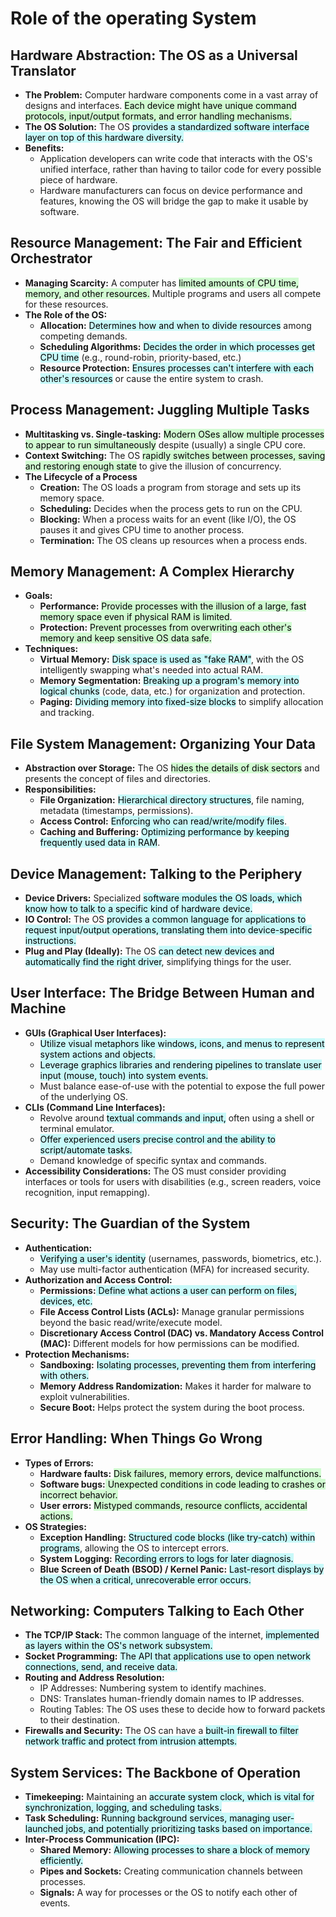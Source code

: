 
# Role of the operating System

## Hardware Abstraction: The OS as a Universal Translator

- **The Problem:** Computer hardware components come in a vast array of designs and interfaces. <mark style="background: #BBFABBA6;">Each device might have unique command protocols, input/output formats, and error handling mechanisms.</mark>
- **The OS Solution:** The OS <mark style="background: #ABF7F7A6;">provides a standardized software interface layer on top of this hardware diversity.</mark>
- **Benefits:**
    - Application developers can write code that interacts with the OS's unified interface, rather than having to tailor code for every possible piece of hardware.
    - Hardware manufacturers can focus on device performance and features, knowing the OS will bridge the gap to make it usable by software.

## Resource Management: The Fair and Efficient Orchestrator

- **Managing Scarcity:** A computer has <mark style="background: #BBFABBA6;">limited amounts of CPU time, memory, and other resources.</mark> Multiple programs and users all compete for these resources.
- **The Role of the OS:**
    - **Allocation:** <mark style="background: #ABF7F7A6;">Determines how and when to divide resources</mark> among competing demands.
    - **Scheduling Algorithms:** <mark style="background: #ABF7F7A6;">Decides the order in which processes get CPU time</mark> (e.g., round-robin, priority-based, etc.)
    - **Resource Protection:** <mark style="background: #ABF7F7A6;">Ensures processes can't interfere with each other's resources</mark> or cause the entire system to crash.

## Process Management: Juggling Multiple Tasks

- **Multitasking vs. Single-tasking:** <mark style="background: #BBFABBA6;">Modern OSes allow multiple processes to appear to run simultaneously</mark> despite (usually) a single CPU core.
- **Context Switching:** The OS <mark style="background: #BBFABBA6;">rapidly switches between processes, saving and restoring enough state</mark> to give the illusion of concurrency.
- **The Lifecycle of a Process**
    - **Creation:** The OS loads a program from storage and sets up its memory space.
    - **Scheduling:** Decides when the process gets to run on the CPU.
    - **Blocking:** When a process waits for an event (like I/O), the OS pauses it and gives CPU time to another process.
    - **Termination:** The OS cleans up resources when a process ends.

## Memory Management: A Complex Hierarchy

- **Goals:**
    - **Performance:** <mark style="background: #BBFABBA6;">Provide processes with the illusion of a large, fast memory space even if physical RAM is limited</mark>.
    - **Protection:** <mark style="background: #BBFABBA6;">Prevent processes from overwriting each other's memory and keep sensitive OS data safe.</mark>
- **Techniques:**
    - **Virtual Memory:** <mark style="background: #ABF7F7A6;">Disk space is used as "fake RAM"</mark>, with the OS intelligently swapping what's needed into actual RAM.
    - **Memory Segmentation:** <mark style="background: #ABF7F7A6;">Breaking up a program's memory into logical chunks</mark> (code, data, etc.) for organization and protection.
    - **Paging:** <mark style="background: #ABF7F7A6;">Dividing memory into fixed-size blocks</mark> to simplify allocation and tracking.

## File System Management: Organizing Your Data

- **Abstraction over Storage:** The OS <mark style="background: #BBFABBA6;">hides the details of disk sectors</mark> and presents the concept of files and directories.
- **Responsibilities:**
    - **File Organization:** <mark style="background: #ABF7F7A6;">Hierarchical directory structures</mark>, file naming, metadata (timestamps, permissions).
    - **Access Control:** <mark style="background: #ABF7F7A6;">Enforcing who can read/write/modify files</mark>.
    - **Caching and Buffering:** <mark style="background: #ABF7F7A6;">Optimizing performance by keeping frequently used data in RAM</mark>.

## Device Management: Talking to the Periphery

- **Device Drivers:** Specialized <mark style="background: #ABF7F7A6;">software modules the OS loads, which know how to talk to a specific kind of hardware device.</mark>
- **IO Control:** The OS <mark style="background: #ABF7F7A6;">provides a common language for applications to request input/output operations, translating them into device-specific instructions.</mark>
- **Plug and Play (Ideally):** The OS <mark style="background: #ABF7F7A6;">can detect new devices and automatically find the right driver</mark>, simplifying things for the user.

## User Interface: The Bridge Between Human and Machine

- **GUIs (Graphical User Interfaces):**
    - <mark style="background: #ABF7F7A6;">Utilize visual metaphors like windows, icons, and menus to represent system actions and objects.</mark>
    - <mark style="background: #ABF7F7A6;">Leverage graphics libraries and rendering pipelines to translate user input (mouse, touch) into system events.</mark>
    - Must balance ease-of-use with the potential to expose the full power of the underlying OS.
- **CLIs (Command Line Interfaces):**
    - Revolve around <mark style="background: #ABF7F7A6;">textual commands and input,</mark> often using a shell or terminal emulator.
    - <mark style="background: #ABF7F7A6;">Offer experienced users precise control and the ability to script/automate tasks.</mark>
    - Demand knowledge of specific syntax and commands.
- **Accessibility Considerations:** The OS must consider providing interfaces or tools for users with disabilities (e.g., screen readers, voice recognition, input remapping).

## Security: The Guardian of the System

- **Authentication:**
    - <mark style="background: #ABF7F7A6;">Verifying a user's identity</mark> (usernames, passwords, biometrics, etc.).
    - May use multi-factor authentication (MFA) for increased security.
- **Authorization and Access Control:**
    - **Permissions:**<mark style="background: #ABF7F7A6;"> Define what actions a user can perform on files, devices, etc.</mark>
    - **File Access Control Lists (ACLs):** Manage granular permissions beyond the basic read/write/execute model.
    - **Discretionary Access Control (DAC) vs. Mandatory Access Control (MAC):** Different models for how permissions can be modified.
- **Protection Mechanisms:**
    - **Sandboxing:** <mark style="background: #ABF7F7A6;">Isolating processes, preventing them from interfering with others.</mark>
    - **Memory Address Randomization:** Makes it harder for malware to exploit vulnerabilities.
    - **Secure Boot:** Helps protect the system during the boot process.

## Error Handling: When Things Go Wrong

- **Types of Errors:**
    - **Hardware faults:** <mark style="background: #BBFABBA6;">Disk failures, memory errors, device malfunctions.</mark>
    - **Software bugs:**<mark style="background: #BBFABBA6;"> Unexpected conditions in code leading to crashes or incorrect behavior.</mark>
    - **User errors:** <mark style="background: #BBFABBA6;">Mistyped commands, resource conflicts, accidental actions.</mark>
- **OS Strategies:**
    - **Exception Handling:** <mark style="background: #ABF7F7A6;">Structured code blocks (like try-catch) within programs</mark>, allowing the OS to intercept errors.
    - **System Logging:** <mark style="background: #ABF7F7A6;">Recording errors to logs for later diagnosis.</mark>
    - **Blue Screen of Death (BSOD) / Kernel Panic:** <mark style="background: #ABF7F7A6;">Last-resort displays by the OS when a critical, unrecoverable error occurs.</mark>

## Networking: Computers Talking to Each Other

- **The TCP/IP Stack:** The common language of the internet, <mark style="background: #ABF7F7A6;">implemented as layers within the OS's network subsystem.</mark>
- **Socket Programming:** <mark style="background: #ABF7F7A6;">The API that applications use to open network connections, send, and receive data.</mark>
- **Routing and Address Resolution:**
    - IP Addresses: Numbering system to identify machines.
    - DNS: Translates human-friendly domain names to IP addresses.
    - Routing Tables: The OS uses these to decide how to forward packets to their destination.
- **Firewalls and Security:** The OS can have a <mark style="background: #ABF7F7A6;">built-in firewall to filter network traffic and protect from intrusion attempts.</mark>

## System Services: The Backbone of Operation

- **Timekeeping:** Maintaining an <mark style="background: #ABF7F7A6;">accurate system clock, which is vital for synchronization, logging, and scheduling tasks.</mark>
- **Task Scheduling:** <mark style="background: #ABF7F7A6;">Running background services, managing user-launched jobs, and potentially prioritizing tasks based on importance.</mark>
- **Inter-Process Communication (IPC):**
    - **Shared Memory:** <mark style="background: #ABF7F7A6;">Allowing processes to share a block of memory efficiently.</mark>
    - **Pipes and Sockets:** Creating communication channels between processes.
    - **Signals:** A way for processes or the OS to notify each other of events.